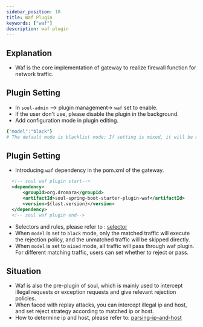 ```yaml
---
sidebar_position: 10
title: Waf Plugin
keywords: ["waf"]
description: waf plugin
---
```


## Explanation

* Waf is the core implementation of gateway to realize firewall function for network traffic.

## Plugin Setting

* In `soul-admin` --> plugin management-> `waf` set to enable.
* If the user don't use, please disable the plugin in the background.
* Add configuration mode in plugin editing.

```yaml
{"model":"black"}  
# The default mode is blacklist mode; If setting is mixed, it will be mixed mode. We will explain it specifically below.
```

## Plugin Setting

* Introducing `waf` dependency in the pom.xml of the gateway.

```xml
  <!-- soul waf plugin start-->
  <dependency>
      <groupId>org.dromara</groupId>
      <artifactId>soul-spring-boot-starter-plugin-waf</artifactId>
      <version>${last.version}</version>
  </dependency>
  <!-- soul waf plugin end-->
``` 

* Selectors and rules, please refer to : [selector](../admin/selector-and-rule)
* When `model` is set to `black` mode, only the matched traffic will execute the rejection policy, and the unmatched traffic will be skipped directly.
* When `model` is set to `mixed` mode, all traffic will pass through waf plugin. For different matching traffic, users can set whether to reject or pass.

## Situation

* Waf is also the pre-plugin of soul, which is mainly used to intercept illegal requests or exception requests and give relevant rejection policies.
* When faced with replay attacks, you can intercept illegal ip and host, and set reject strategy according to matched ip or host.
* How to determine ip and host, please refer to: [parsing-ip-and-host](../developer-guide/custom-parsing-ip-and-host)
